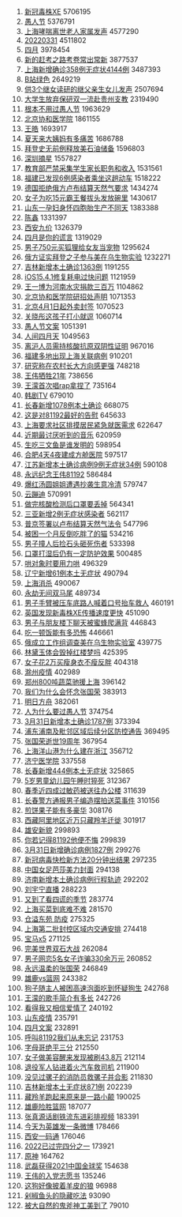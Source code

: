 1. [新冠毒株XE](https://s.weibo.com//weibo?q=%E6%96%B0%E5%86%A0%E6%AF%92%E6%A0%AAXE&Refer=top) 5706195
2. [愚人节](https://s.weibo.com//weibo?q=%E6%84%9A%E4%BA%BA%E8%8A%82&Refer=top) 5376791
3. [上海哮喘离世老人家属发声](https://s.weibo.com//weibo?q=%23%E4%B8%8A%E6%B5%B7%E5%93%AE%E5%96%98%E7%A6%BB%E4%B8%96%E8%80%81%E4%BA%BA%E5%AE%B6%E5%B1%9E%E5%8F%91%E5%A3%B0%23&Refer=top) 4577290
4. [20220331](https://s.weibo.com//weibo?q=20220331&Refer=top) 4511802
5. [四月](https://s.weibo.com//weibo?q=%E5%9B%9B%E6%9C%88&Refer=top) 3978454
6. [新的赶考之路考卷常出常新](https://s.weibo.com//weibo?q=%23%E6%96%B0%E7%9A%84%E8%B5%B6%E8%80%83%E4%B9%8B%E8%B7%AF%E8%80%83%E5%8D%B7%E5%B8%B8%E5%87%BA%E5%B8%B8%E6%96%B0%23&Refer=top) 3877537
7. [上海新增确诊358例无症状4144例](https://s.weibo.com//weibo?q=%23%E4%B8%8A%E6%B5%B7%E6%96%B0%E5%A2%9E%E7%A1%AE%E8%AF%8A358%E4%BE%8B%E6%97%A0%E7%97%87%E7%8A%B64144%E4%BE%8B%23&Refer=top) 3487393
8. [B站绿色](https://s.weibo.com//weibo?q=%23B%E7%AB%99%E7%BB%BF%E8%89%B2%23&Refer=top) 2649219
9. [供3个继女读研的继父亲生女儿发声](https://s.weibo.com//weibo?q=%23%E4%BE%9B3%E4%B8%AA%E7%BB%A7%E5%A5%B3%E8%AF%BB%E7%A0%94%E7%9A%84%E7%BB%A7%E7%88%B6%E4%BA%B2%E7%94%9F%E5%A5%B3%E5%84%BF%E5%8F%91%E5%A3%B0%23&Refer=top) 2507694
10. [大学生放弃保研双一流赴贵州支教](https://s.weibo.com//weibo?q=%23%E5%A4%A7%E5%AD%A6%E7%94%9F%E6%94%BE%E5%BC%83%E4%BF%9D%E7%A0%94%E5%8F%8C%E4%B8%80%E6%B5%81%E8%B5%B4%E8%B4%B5%E5%B7%9E%E6%94%AF%E6%95%99%23&Refer=top) 2319490
11. [根本不用过愚人节](https://s.weibo.com//weibo?q=%23%E6%A0%B9%E6%9C%AC%E4%B8%8D%E7%94%A8%E8%BF%87%E6%84%9A%E4%BA%BA%E8%8A%82%23&Refer=top) 1963629
12. [北京协和医学院](https://s.weibo.com//weibo?q=%E5%8C%97%E4%BA%AC%E5%8D%8F%E5%92%8C%E5%8C%BB%E5%AD%A6%E9%99%A2&Refer=top) 1861155
13. [王皓](https://s.weibo.com//weibo?q=%E7%8E%8B%E7%9A%93&Refer=top) 1693917
14. [夏天来大姨妈有多痛苦](https://s.weibo.com//weibo?q=%23%E5%A4%8F%E5%A4%A9%E6%9D%A5%E5%A4%A7%E5%A7%A8%E5%A6%88%E6%9C%89%E5%A4%9A%E7%97%9B%E8%8B%A6%23&Refer=top) 1686788
15. [拜登史无前例释放美石油储备](https://s.weibo.com//weibo?q=%23%E6%8B%9C%E7%99%BB%E5%8F%B2%E6%97%A0%E5%89%8D%E4%BE%8B%E9%87%8A%E6%94%BE%E7%BE%8E%E7%9F%B3%E6%B2%B9%E5%82%A8%E5%A4%87%23&Refer=top) 1596803
16. [深圳摘星](https://s.weibo.com//weibo?q=%E6%B7%B1%E5%9C%B3%E6%91%98%E6%98%9F&Refer=top) 1557827
17. [教育部严禁采集学生家长职务和收入](https://s.weibo.com//weibo?q=%23%E6%95%99%E8%82%B2%E9%83%A8%E4%B8%A5%E7%A6%81%E9%87%87%E9%9B%86%E5%AD%A6%E7%94%9F%E5%AE%B6%E9%95%BF%E8%81%8C%E5%8A%A1%E5%92%8C%E6%94%B6%E5%85%A5%23&Refer=top) 1531561
18. [福建已发现6例感染者乘坐这趟动车](https://s.weibo.com//weibo?q=%23%E7%A6%8F%E5%BB%BA%E5%B7%B2%E5%8F%91%E7%8E%B06%E4%BE%8B%E6%84%9F%E6%9F%93%E8%80%85%E4%B9%98%E5%9D%90%E8%BF%99%E8%B6%9F%E5%8A%A8%E8%BD%A6%23&Refer=top) 1518222
19. [德国拒绝俄方卢布结算天然气要求](https://s.weibo.com//weibo?q=%23%E5%BE%B7%E5%9B%BD%E6%8B%92%E7%BB%9D%E4%BF%84%E6%96%B9%E5%8D%A2%E5%B8%83%E7%BB%93%E7%AE%97%E5%A4%A9%E7%84%B6%E6%B0%94%E8%A6%81%E6%B1%82%23&Refer=top) 1434274
20. [女子为吃15元霸王餐拔头发放碗里](https://s.weibo.com//weibo?q=%23%E5%A5%B3%E5%AD%90%E4%B8%BA%E5%90%8315%E5%85%83%E9%9C%B8%E7%8E%8B%E9%A4%90%E6%8B%94%E5%A4%B4%E5%8F%91%E6%94%BE%E7%A2%97%E9%87%8C%23&Refer=top) 1430617
21. [山东一孕妇身怀四胞胎生产不同天](https://s.weibo.com//weibo?q=%23%E5%B1%B1%E4%B8%9C%E4%B8%80%E5%AD%95%E5%A6%87%E8%BA%AB%E6%80%80%E5%9B%9B%E8%83%9E%E8%83%8E%E7%94%9F%E4%BA%A7%E4%B8%8D%E5%90%8C%E5%A4%A9%23&Refer=top) 1383388
22. [陈鑫](https://s.weibo.com//weibo?q=%E9%99%88%E9%91%AB&Refer=top) 1331397
23. [西安九价](https://s.weibo.com//weibo?q=%E8%A5%BF%E5%AE%89%E4%B9%9D%E4%BB%B7&Refer=top) 1326379
24. [四月是你的谎言](https://s.weibo.com//weibo?q=%23%E5%9B%9B%E6%9C%88%E6%98%AF%E4%BD%A0%E7%9A%84%E8%B0%8E%E8%A8%80%23&Refer=top) 1319029
25. [男子750元买狐狸给女友当宠物](https://s.weibo.com//weibo?q=%23%E7%94%B7%E5%AD%90750%E5%85%83%E4%B9%B0%E7%8B%90%E7%8B%B8%E7%BB%99%E5%A5%B3%E5%8F%8B%E5%BD%93%E5%AE%A0%E7%89%A9%23&Refer=top) 1295624
26. [俄方证实拜登之子参与美在乌生物实验](https://s.weibo.com//weibo?q=%23%E4%BF%84%E6%96%B9%E8%AF%81%E5%AE%9E%E6%8B%9C%E7%99%BB%E4%B9%8B%E5%AD%90%E5%8F%82%E4%B8%8E%E7%BE%8E%E5%9C%A8%E4%B9%8C%E7%94%9F%E7%89%A9%E5%AE%9E%E9%AA%8C%23&Refer=top) 1232271
27. [吉林新增本土确诊1363例](https://s.weibo.com//weibo?q=%23%E5%90%89%E6%9E%97%E6%96%B0%E5%A2%9E%E6%9C%AC%E5%9C%9F%E7%A1%AE%E8%AF%8A1363%E4%BE%8B%23&Refer=top) 1191255
28. [iOS15.4.1修复耗电过快问题](https://s.weibo.com//weibo?q=%23iOS15.4.1%E4%BF%AE%E5%A4%8D%E8%80%97%E7%94%B5%E8%BF%87%E5%BF%AB%E9%97%AE%E9%A2%98%23&Refer=top) 1121959
29. [王一博为河南水灾捐款三百万](https://s.weibo.com//weibo?q=%23%E7%8E%8B%E4%B8%80%E5%8D%9A%E4%B8%BA%E6%B2%B3%E5%8D%97%E6%B0%B4%E7%81%BE%E6%8D%90%E6%AC%BE%E4%B8%89%E7%99%BE%E4%B8%87%23&Refer=top) 1104862
30. [北京协和医学院研招处声明](https://s.weibo.com//weibo?q=%23%E5%8C%97%E4%BA%AC%E5%8D%8F%E5%92%8C%E5%8C%BB%E5%AD%A6%E9%99%A2%E7%A0%94%E6%8B%9B%E5%A4%84%E5%A3%B0%E6%98%8E%23&Refer=top) 1071353
31. [北京4月1日起外卖封签](https://s.weibo.com//weibo?q=%23%E5%8C%97%E4%BA%AC4%E6%9C%881%E6%97%A5%E8%B5%B7%E5%A4%96%E5%8D%96%E5%B0%81%E7%AD%BE%23&Refer=top) 1070523
32. [关晓彤这孩子打小就逗](https://s.weibo.com//weibo?q=%23%E5%85%B3%E6%99%93%E5%BD%A4%E8%BF%99%E5%AD%A9%E5%AD%90%E6%89%93%E5%B0%8F%E5%B0%B1%E9%80%97%23&Refer=top) 1060714
33. [愚人节文案](https://s.weibo.com//weibo?q=%23%E6%84%9A%E4%BA%BA%E8%8A%82%E6%96%87%E6%A1%88%23&Refer=top) 1051391
34. [人间四月天](https://s.weibo.com//weibo?q=%E4%BA%BA%E9%97%B4%E5%9B%9B%E6%9C%88%E5%A4%A9&Refer=top) 1049563
35. [离沪人员需持核酸抗原双阴性证明](https://s.weibo.com//weibo?q=%23%E7%A6%BB%E6%B2%AA%E4%BA%BA%E5%91%98%E9%9C%80%E6%8C%81%E6%A0%B8%E9%85%B8%E6%8A%97%E5%8E%9F%E5%8F%8C%E9%98%B4%E6%80%A7%E8%AF%81%E6%98%8E%23&Refer=top) 967016
36. [福建多地出现上海关联病例](https://s.weibo.com//weibo?q=%23%E7%A6%8F%E5%BB%BA%E5%A4%9A%E5%9C%B0%E5%87%BA%E7%8E%B0%E4%B8%8A%E6%B5%B7%E5%85%B3%E8%81%94%E7%97%85%E4%BE%8B%23&Refer=top) 910201
37. [研究称在农村长大方向感更强](https://s.weibo.com//weibo?q=%23%E7%A0%94%E7%A9%B6%E7%A7%B0%E5%9C%A8%E5%86%9C%E6%9D%91%E9%95%BF%E5%A4%A7%E6%96%B9%E5%90%91%E6%84%9F%E6%9B%B4%E5%BC%BA%23&Refer=top) 748218
38. [王伟牺牲21年](https://s.weibo.com//weibo?q=%23%E7%8E%8B%E4%BC%9F%E7%89%BA%E7%89%B221%E5%B9%B4%23&Refer=top) 738656
39. [王濛首次唱rap拿捏了](https://s.weibo.com//weibo?q=%23%E7%8E%8B%E6%BF%9B%E9%A6%96%E6%AC%A1%E5%94%B1rap%E6%8B%BF%E6%8D%8F%E4%BA%86%23&Refer=top) 735164
40. [韩剧TV](https://s.weibo.com//weibo?q=%23%E9%9F%A9%E5%89%A7TV%23&Refer=top) 679010
41. [长春新增1078例本土确诊](https://s.weibo.com//weibo?q=%23%E9%95%BF%E6%98%A5%E6%96%B0%E5%A2%9E1078%E4%BE%8B%E6%9C%AC%E5%9C%9F%E7%A1%AE%E8%AF%8A%23&Refer=top) 668075
42. [这是对81192最好的告慰](https://s.weibo.com//weibo?q=%23%E8%BF%99%E6%98%AF%E5%AF%B981192%E6%9C%80%E5%A5%BD%E7%9A%84%E5%91%8A%E6%85%B0%23&Refer=top) 645633
43. [上海要求社区排摸居民紧急就医需求](https://s.weibo.com//weibo?q=%E4%B8%8A%E6%B5%B7%E8%A6%81%E6%B1%82%E7%A4%BE%E5%8C%BA%E6%8E%92%E6%91%B8%E5%B1%85%E6%B0%91%E7%B4%A7%E6%80%A5%E5%B0%B1%E5%8C%BB%E9%9C%80%E6%B1%82&Refer=top) 622647
44. [近期最讨厌听到的音乐](https://s.weibo.com//weibo?q=%23%E8%BF%91%E6%9C%9F%E6%9C%80%E8%AE%A8%E5%8E%8C%E5%90%AC%E5%88%B0%E7%9A%84%E9%9F%B3%E4%B9%90%23&Refer=top) 620959
45. [生吃三文鱼是谁发明的](https://s.weibo.com//weibo?q=%23%E7%94%9F%E5%90%83%E4%B8%89%E6%96%87%E9%B1%BC%E6%98%AF%E8%B0%81%E5%8F%91%E6%98%8E%E7%9A%84%23&Refer=top) 598954
46. [合肥4天4夜建成方舱医院](https://s.weibo.com//weibo?q=%E5%90%88%E8%82%A54%E5%A4%A94%E5%A4%9C%E5%BB%BA%E6%88%90%E6%96%B9%E8%88%B1%E5%8C%BB%E9%99%A2&Refer=top) 597517
47. [江苏新增本土确诊病例9例无症状34例](https://s.weibo.com//weibo?q=%23%E6%B1%9F%E8%8B%8F%E6%96%B0%E5%A2%9E%E6%9C%AC%E5%9C%9F%E7%A1%AE%E8%AF%8A%E7%97%85%E4%BE%8B9%E4%BE%8B%E6%97%A0%E7%97%87%E7%8A%B634%E4%BE%8B%23&Refer=top) 590108
48. [永远纪念王伟81192](https://s.weibo.com//weibo?q=%23%E6%B0%B8%E8%BF%9C%E7%BA%AA%E5%BF%B5%E7%8E%8B%E4%BC%9F81192%23&Refer=top) 586484
49. [爆红汤圆姐姐遭遇抄袭生意冷清](https://s.weibo.com//weibo?q=%23%E7%88%86%E7%BA%A2%E6%B1%A4%E5%9C%86%E5%A7%90%E5%A7%90%E9%81%AD%E9%81%87%E6%8A%84%E8%A2%AD%E7%94%9F%E6%84%8F%E5%86%B7%E6%B8%85%23&Refer=top) 579747
50. [云蹦迪](https://s.weibo.com//weibo?q=%E4%BA%91%E8%B9%A6%E8%BF%AA&Refer=top) 570991
51. [做完核酸检测后口罩要丢掉](https://s.weibo.com//weibo?q=%23%E5%81%9A%E5%AE%8C%E6%A0%B8%E9%85%B8%E6%A3%80%E6%B5%8B%E5%90%8E%E5%8F%A3%E7%BD%A9%E8%A6%81%E4%B8%A2%E6%8E%89%23&Refer=top) 564341
52. [三亚新增2例无症状感染者](https://s.weibo.com//weibo?q=%23%E4%B8%89%E4%BA%9A%E6%96%B0%E5%A2%9E2%E4%BE%8B%E6%97%A0%E7%97%87%E7%8A%B6%E6%84%9F%E6%9F%93%E8%80%85%23&Refer=top) 562117
53. [普京签署以卢布结算天然气法令](https://s.weibo.com//weibo?q=%23%E6%99%AE%E4%BA%AC%E7%AD%BE%E7%BD%B2%E4%BB%A5%E5%8D%A2%E5%B8%83%E7%BB%93%E7%AE%97%E5%A4%A9%E7%84%B6%E6%B0%94%E6%B3%95%E4%BB%A4%23&Refer=top) 547796
54. [被困一个月反倒吃胖了的猫](https://s.weibo.com//weibo?q=%E8%A2%AB%E5%9B%B0%E4%B8%80%E4%B8%AA%E6%9C%88%E5%8F%8D%E5%80%92%E5%90%83%E8%83%96%E4%BA%86%E7%9A%84%E7%8C%AB&Refer=top) 534216
55. [男子撞人后捡石头砸死伤者](https://s.weibo.com//weibo?q=%23%E7%94%B7%E5%AD%90%E6%92%9E%E4%BA%BA%E5%90%8E%E6%8D%A1%E7%9F%B3%E5%A4%B4%E7%A0%B8%E6%AD%BB%E4%BC%A4%E8%80%85%23&Refer=top) 533398
56. [口罩打湿后仍有一定防护效果](https://s.weibo.com//weibo?q=%23%E5%8F%A3%E7%BD%A9%E6%89%93%E6%B9%BF%E5%90%8E%E4%BB%8D%E6%9C%89%E4%B8%80%E5%AE%9A%E9%98%B2%E6%8A%A4%E6%95%88%E6%9E%9C%23&Refer=top) 500485
57. [哄对象时要用力哄](https://s.weibo.com//weibo?q=%23%E5%93%84%E5%AF%B9%E8%B1%A1%E6%97%B6%E8%A6%81%E7%94%A8%E5%8A%9B%E5%93%84%23&Refer=top) 496329
58. [辽宁新增61例本土无症状](https://s.weibo.com//weibo?q=%23%E8%BE%BD%E5%AE%81%E6%96%B0%E5%A2%9E61%E4%BE%8B%E6%9C%AC%E5%9C%9F%E6%97%A0%E7%97%87%E7%8A%B6%23&Refer=top) 490794
59. [上海消杀](https://s.weibo.com//weibo?q=%23%E4%B8%8A%E6%B5%B7%E6%B6%88%E6%9D%80%23&Refer=top) 490067
60. [永劫无间双马尾](https://s.weibo.com//weibo?q=%23%E6%B0%B8%E5%8A%AB%E6%97%A0%E9%97%B4%E5%8F%8C%E9%A9%AC%E5%B0%BE%23&Refer=top) 489734
61. [男子手臂被压车底路人喊着口号抬车救人](https://s.weibo.com//weibo?q=%23%E7%94%B7%E5%AD%90%E6%89%8B%E8%87%82%E8%A2%AB%E5%8E%8B%E8%BD%A6%E5%BA%95%E8%B7%AF%E4%BA%BA%E5%96%8A%E7%9D%80%E5%8F%A3%E5%8F%B7%E6%8A%AC%E8%BD%A6%E6%95%91%E4%BA%BA%23&Refer=top) 460191
62. [英国发现新毒株XE传播速度更快](https://s.weibo.com//weibo?q=%23%E8%8B%B1%E5%9B%BD%E5%8F%91%E7%8E%B0%E6%96%B0%E6%AF%92%E6%A0%AAXE%E4%BC%A0%E6%92%AD%E9%80%9F%E5%BA%A6%E6%9B%B4%E5%BF%AB%23&Refer=top) 451090
63. [男子与朋友楼下聊天被蜜蜂爬满背](https://s.weibo.com//weibo?q=%23%E7%94%B7%E5%AD%90%E4%B8%8E%E6%9C%8B%E5%8F%8B%E6%A5%BC%E4%B8%8B%E8%81%8A%E5%A4%A9%E8%A2%AB%E8%9C%9C%E8%9C%82%E7%88%AC%E6%BB%A1%E8%83%8C%23&Refer=top) 446843
64. [吃一顿饭能有多恐怖](https://s.weibo.com//weibo?q=%E5%90%83%E4%B8%80%E9%A1%BF%E9%A5%AD%E8%83%BD%E6%9C%89%E5%A4%9A%E6%81%90%E6%80%96&Refer=top) 446661
65. [俄成立工作组调查美在乌生物实验室](https://s.weibo.com//weibo?q=%23%E4%BF%84%E6%88%90%E7%AB%8B%E5%B7%A5%E4%BD%9C%E7%BB%84%E8%B0%83%E6%9F%A5%E7%BE%8E%E5%9C%A8%E4%B9%8C%E7%94%9F%E7%89%A9%E5%AE%9E%E9%AA%8C%E5%AE%A4%23&Refer=top) 439775
66. [林黛玉体会毁掉红楼梦吗](https://s.weibo.com//weibo?q=%23%E6%9E%97%E9%BB%9B%E7%8E%89%E4%BD%93%E4%BC%9A%E6%AF%81%E6%8E%89%E7%BA%A2%E6%A5%BC%E6%A2%A6%E5%90%97%23&Refer=top) 425395
67. [女子花2万买瘦身衣不瘦反胖](https://s.weibo.com//weibo?q=%23%E5%A5%B3%E5%AD%90%E8%8A%B12%E4%B8%87%E4%B9%B0%E7%98%A6%E8%BA%AB%E8%A1%A3%E4%B8%8D%E7%98%A6%E5%8F%8D%E8%83%96%23&Refer=top) 404318
68. [滁州疫情](https://s.weibo.com//weibo?q=%E6%BB%81%E5%B7%9E%E7%96%AB%E6%83%85&Refer=top) 402989
69. [郑州800吨蔬菜驰援上海](https://s.weibo.com//weibo?q=%23%E9%83%91%E5%B7%9E800%E5%90%A8%E8%94%AC%E8%8F%9C%E9%A9%B0%E6%8F%B4%E4%B8%8A%E6%B5%B7%23&Refer=top) 396142
70. [我们为什么会怀念张国荣](https://s.weibo.com//weibo?q=%23%E6%88%91%E4%BB%AC%E4%B8%BA%E4%BB%80%E4%B9%88%E4%BC%9A%E6%80%80%E5%BF%B5%E5%BC%A0%E5%9B%BD%E8%8D%A3%23&Refer=top) 383913
71. [明日方舟](https://s.weibo.com//weibo?q=%E6%98%8E%E6%97%A5%E6%96%B9%E8%88%9F&Refer=top) 382061
72. [人为什么要过愚人节](https://s.weibo.com//weibo?q=%23%E4%BA%BA%E4%B8%BA%E4%BB%80%E4%B9%88%E8%A6%81%E8%BF%87%E6%84%9A%E4%BA%BA%E8%8A%82%23&Refer=top) 374754
73. [3月31日新增本土确诊1787例](https://s.weibo.com//weibo?q=%233%E6%9C%8831%E6%97%A5%E6%96%B0%E5%A2%9E%E6%9C%AC%E5%9C%9F%E7%A1%AE%E8%AF%8A1787%E4%BE%8B%23&Refer=top) 373394
74. [浦东浦南及毗邻区域后续分区防控通告](https://s.weibo.com//weibo?q=%23%E6%B5%A6%E4%B8%9C%E6%B5%A6%E5%8D%97%E5%8F%8A%E6%AF%97%E9%82%BB%E5%8C%BA%E5%9F%9F%E5%90%8E%E7%BB%AD%E5%88%86%E5%8C%BA%E9%98%B2%E6%8E%A7%E9%80%9A%E5%91%8A%23&Refer=top) 369495
75. [张国荣逝世19周年](https://s.weibo.com//weibo?q=%23%E5%BC%A0%E5%9B%BD%E8%8D%A3%E9%80%9D%E4%B8%9619%E5%91%A8%E5%B9%B4%23&Refer=top) 367954
76. [上海洋山港为什么建在浙江](https://s.weibo.com//weibo?q=%E4%B8%8A%E6%B5%B7%E6%B4%8B%E5%B1%B1%E6%B8%AF%E4%B8%BA%E4%BB%80%E4%B9%88%E5%BB%BA%E5%9C%A8%E6%B5%99%E6%B1%9F&Refer=top) 356712
77. [济宁医学院](https://s.weibo.com//weibo?q=%E6%B5%8E%E5%AE%81%E5%8C%BB%E5%AD%A6%E9%99%A2&Refer=top) 337558
78. [长春新增444例本土无症状](https://s.weibo.com//weibo?q=%23%E9%95%BF%E6%98%A5%E6%96%B0%E5%A2%9E444%E4%BE%8B%E6%9C%AC%E5%9C%9F%E6%97%A0%E7%97%87%E7%8A%B6%23&Refer=top) 325865
79. [5岁男童幼儿园午睡时猝死](https://s.weibo.com//weibo?q=%235%E5%B2%81%E7%94%B7%E7%AB%A5%E5%B9%BC%E5%84%BF%E5%9B%AD%E5%8D%88%E7%9D%A1%E6%97%B6%E7%8C%9D%E6%AD%BB%23&Refer=top) 312367
80. [春季近四成过敏药被送往办公楼](https://s.weibo.com//weibo?q=%23%E6%98%A5%E5%AD%A3%E8%BF%91%E5%9B%9B%E6%88%90%E8%BF%87%E6%95%8F%E8%8D%AF%E8%A2%AB%E9%80%81%E5%BE%80%E5%8A%9E%E5%85%AC%E6%A5%BC%23&Refer=top) 311639
81. [长春警方通报男子编造摆拍送菜事件](https://s.weibo.com//weibo?q=%23%E9%95%BF%E6%98%A5%E8%AD%A6%E6%96%B9%E9%80%9A%E6%8A%A5%E7%94%B7%E5%AD%90%E7%BC%96%E9%80%A0%E6%91%86%E6%8B%8D%E9%80%81%E8%8F%9C%E4%BA%8B%E4%BB%B6%23&Refer=top) 310156
82. [煎饼果子能有多豪华](https://s.weibo.com//weibo?q=%23%E7%85%8E%E9%A5%BC%E6%9E%9C%E5%AD%90%E8%83%BD%E6%9C%89%E5%A4%9A%E8%B1%AA%E5%8D%8E%23&Refer=top) 308176
83. [西藏阿里地区近万只藏羚羊迁徙](https://s.weibo.com//weibo?q=%23%E8%A5%BF%E8%97%8F%E9%98%BF%E9%87%8C%E5%9C%B0%E5%8C%BA%E8%BF%91%E4%B8%87%E5%8F%AA%E8%97%8F%E7%BE%9A%E7%BE%8A%E8%BF%81%E5%BE%99%23&Refer=top) 301917
84. [雄安新貌](https://s.weibo.com//weibo?q=%23%E9%9B%84%E5%AE%89%E6%96%B0%E8%B2%8C%23&Refer=top) 299893
85. [你若记得81192他便不悔](https://s.weibo.com//weibo?q=%23%E4%BD%A0%E8%8B%A5%E8%AE%B0%E5%BE%9781192%E4%BB%96%E4%BE%BF%E4%B8%8D%E6%82%94%23&Refer=top) 299839
86. [3月31日新增确诊病例1827例](https://s.weibo.com//weibo?q=%233%E6%9C%8831%E6%97%A5%E6%96%B0%E5%A2%9E%E7%A1%AE%E8%AF%8A%E7%97%85%E4%BE%8B1827%E4%BE%8B%23&Refer=top) 299276
87. [新冠病毒快检新方法20分钟出结果](https://s.weibo.com//weibo?q=%23%E6%96%B0%E5%86%A0%E7%97%85%E6%AF%92%E5%BF%AB%E6%A3%80%E6%96%B0%E6%96%B9%E6%B3%9520%E5%88%86%E9%92%9F%E5%87%BA%E7%BB%93%E6%9E%9C%23&Refer=top) 297235
88. [中国女足芭莎美力封面](https://s.weibo.com//weibo?q=%23%E4%B8%AD%E5%9B%BD%E5%A5%B3%E8%B6%B3%E8%8A%AD%E8%8E%8E%E7%BE%8E%E5%8A%9B%E5%B0%81%E9%9D%A2%23&Refer=top) 294138
89. [济南新增本土确诊病例行程轨迹](https://s.weibo.com//weibo?q=%23%E6%B5%8E%E5%8D%97%E6%96%B0%E5%A2%9E%E6%9C%AC%E5%9C%9F%E7%A1%AE%E8%AF%8A%E7%97%85%E4%BE%8B%E8%A1%8C%E7%A8%8B%E8%BD%A8%E8%BF%B9%23&Refer=top) 292202
90. [刘宇宁直播](https://s.weibo.com//weibo?q=%23%E5%88%98%E5%AE%87%E5%AE%81%E7%9B%B4%E6%92%AD%23&Refer=top) 288223
91. [又到了看四谎的季节](https://s.weibo.com//weibo?q=%23%E5%8F%88%E5%88%B0%E4%BA%86%E7%9C%8B%E5%9B%9B%E8%B0%8E%E7%9A%84%E5%AD%A3%E8%8A%82%23&Refer=top) 283774
92. [上海买菜到底难不难](https://s.weibo.com//weibo?q=%23%E4%B8%8A%E6%B5%B7%E4%B9%B0%E8%8F%9C%E5%88%B0%E5%BA%95%E9%9A%BE%E4%B8%8D%E9%9A%BE%23&Refer=top) 281570
93. [仓溢东苑 防疫](https://s.weibo.com//weibo?q=%E4%BB%93%E6%BA%A2%E4%B8%9C%E8%8B%91%20%E9%98%B2%E7%96%AB&Refer=top) 275325
94. [上海第二批封控区域内交通安排](https://s.weibo.com//weibo?q=%23%E4%B8%8A%E6%B5%B7%E7%AC%AC%E4%BA%8C%E6%89%B9%E5%B0%81%E6%8E%A7%E5%8C%BA%E5%9F%9F%E5%86%85%E4%BA%A4%E9%80%9A%E5%AE%89%E6%8E%92%23&Refer=top) 274418
95. [宝马x5](https://s.weibo.com//weibo?q=%E5%AE%9D%E9%A9%ACx5&Refer=top) 271125
96. [完美世界双石大战](https://s.weibo.com//weibo?q=%23%E5%AE%8C%E7%BE%8E%E4%B8%96%E7%95%8C%E5%8F%8C%E7%9F%B3%E5%A4%A7%E6%88%98%23&Refer=top) 262084
97. [男子网恋5名女子诈骗330余万元](https://s.weibo.com//weibo?q=%23%E7%94%B7%E5%AD%90%E7%BD%91%E6%81%8B5%E5%90%8D%E5%A5%B3%E5%AD%90%E8%AF%88%E9%AA%97330%E4%BD%99%E4%B8%87%E5%85%83%23&Refer=top) 260852
98. [永远温柔的张国荣](https://s.weibo.com//weibo?q=%23%E6%B0%B8%E8%BF%9C%E6%B8%A9%E6%9F%94%E7%9A%84%E5%BC%A0%E5%9B%BD%E8%8D%A3%23&Refer=top) 246849
99. [雄鹿vs篮网](https://s.weibo.com//weibo?q=%23%E9%9B%84%E9%B9%BFvs%E7%AF%AE%E7%BD%91%23&Refer=top) 243382
100. [狗子随主人被困高速泡面吃到怀疑狗生](https://s.weibo.com//weibo?q=%23%E7%8B%97%E5%AD%90%E9%9A%8F%E4%B8%BB%E4%BA%BA%E8%A2%AB%E5%9B%B0%E9%AB%98%E9%80%9F%E6%B3%A1%E9%9D%A2%E5%90%83%E5%88%B0%E6%80%80%E7%96%91%E7%8B%97%E7%94%9F%23&Refer=top) 242768
101. [王濛的歌手简介有多长](https://s.weibo.com//weibo?q=%23%E7%8E%8B%E6%BF%9B%E7%9A%84%E6%AD%8C%E6%89%8B%E7%AE%80%E4%BB%8B%E6%9C%89%E5%A4%9A%E9%95%BF%23&Refer=top) 242726
102. [看得我又相信爱情了](https://s.weibo.com//weibo?q=%23%E7%9C%8B%E5%BE%97%E6%88%91%E5%8F%88%E7%9B%B8%E4%BF%A1%E7%88%B1%E6%83%85%E4%BA%86%23&Refer=top) 240192
103. [山东疫情](https://s.weibo.com//weibo?q=%23%E5%B1%B1%E4%B8%9C%E7%96%AB%E6%83%85%23&Refer=top) 235791
104. [四月文案](https://s.weibo.com//weibo?q=%E5%9B%9B%E6%9C%88%E6%96%87%E6%A1%88&Refer=top) 232891
105. [呼叫81192我们从未忘记](https://s.weibo.com//weibo?q=%23%E5%91%BC%E5%8F%AB81192%E6%88%91%E4%BB%AC%E4%BB%8E%E6%9C%AA%E5%BF%98%E8%AE%B0%23&Refer=top) 231753
106. [字母哥绝平三分](https://s.weibo.com//weibo?q=%23%E5%AD%97%E6%AF%8D%E5%93%A5%E7%BB%9D%E5%B9%B3%E4%B8%89%E5%88%86%23&Refer=top) 212550
107. [女子做美容醒来发现被刷43.8万](https://s.weibo.com//weibo?q=%23%E5%A5%B3%E5%AD%90%E5%81%9A%E7%BE%8E%E5%AE%B9%E9%86%92%E6%9D%A5%E5%8F%91%E7%8E%B0%E8%A2%AB%E5%88%B743.8%E4%B8%87%23&Refer=top) 212114
108. [退役军人钻进着火汽车救司机](https://s.weibo.com//weibo?q=%23%E9%80%80%E5%BD%B9%E5%86%9B%E4%BA%BA%E9%92%BB%E8%BF%9B%E7%9D%80%E7%81%AB%E6%B1%BD%E8%BD%A6%E6%95%91%E5%8F%B8%E6%9C%BA%23&Refer=top) 211900
109. [没见过骡子的消防员救骡子并合影](https://s.weibo.com//weibo?q=%23%E6%B2%A1%E8%A7%81%E8%BF%87%E9%AA%A1%E5%AD%90%E7%9A%84%E6%B6%88%E9%98%B2%E5%91%98%E6%95%91%E9%AA%A1%E5%AD%90%E5%B9%B6%E5%90%88%E5%BD%B1%23&Refer=top) 211830
110. [吉林新增本土无症状871例](https://s.weibo.com//weibo?q=%23%E5%90%89%E6%9E%97%E6%96%B0%E5%A2%9E%E6%9C%AC%E5%9C%9F%E6%97%A0%E7%97%87%E7%8A%B6871%E4%BE%8B%23&Refer=top) 202239
111. [藏羚羊跑起来原来是一路小颠](https://s.weibo.com//weibo?q=%23%E8%97%8F%E7%BE%9A%E7%BE%8A%E8%B7%91%E8%B5%B7%E6%9D%A5%E5%8E%9F%E6%9D%A5%E6%98%AF%E4%B8%80%E8%B7%AF%E5%B0%8F%E9%A2%A0%23&Refer=top) 190025
112. [雄鹿险胜篮网](https://s.weibo.com//weibo?q=%23%E9%9B%84%E9%B9%BF%E9%99%A9%E8%83%9C%E7%AF%AE%E7%BD%91%23&Refer=top) 187077
113. [张真源话剧铁流东进彩排视频](https://s.weibo.com//weibo?q=%23%E5%BC%A0%E7%9C%9F%E6%BA%90%E8%AF%9D%E5%89%A7%E9%93%81%E6%B5%81%E4%B8%9C%E8%BF%9B%E5%BD%A9%E6%8E%92%E8%A7%86%E9%A2%91%23&Refer=top) 183391
114. [今天为英雄发一条微博](https://s.weibo.com//weibo?q=%23%E4%BB%8A%E5%A4%A9%E4%B8%BA%E8%8B%B1%E9%9B%84%E5%8F%91%E4%B8%80%E6%9D%A1%E5%BE%AE%E5%8D%9A%23&Refer=top) 178466
115. [西安一码通](https://s.weibo.com//weibo?q=%E8%A5%BF%E5%AE%89%E4%B8%80%E7%A0%81%E9%80%9A&Refer=top) 176046
116. [2022已过完四分之一](https://s.weibo.com//weibo?q=%232022%E5%B7%B2%E8%BF%87%E5%AE%8C%E5%9B%9B%E5%88%86%E4%B9%8B%E4%B8%80%23&Refer=top) 173921
117. [原神](https://s.weibo.com//weibo?q=%23%E5%8E%9F%E7%A5%9E%23&Refer=top) 164762
118. [武磊获得2021中国金球奖](https://s.weibo.com//weibo?q=%23%E6%AD%A6%E7%A3%8A%E8%8E%B7%E5%BE%972021%E4%B8%AD%E5%9B%BD%E9%87%91%E7%90%83%E5%A5%96%23&Refer=top) 154638
119. [王伟的入党志愿书](https://s.weibo.com//weibo?q=%23%E7%8E%8B%E4%BC%9F%E7%9A%84%E5%85%A5%E5%85%9A%E5%BF%97%E6%84%BF%E4%B9%A6%23&Refer=top) 135246
120. [这狗好像披着羊皮的狼](https://s.weibo.com//weibo?q=%23%E8%BF%99%E7%8B%97%E5%A5%BD%E5%83%8F%E6%8A%AB%E7%9D%80%E7%BE%8A%E7%9A%AE%E7%9A%84%E7%8B%BC%23&Refer=top) 96988
121. [剁椒鱼头的隐藏吃法](https://s.weibo.com//weibo?q=%E5%89%81%E6%A4%92%E9%B1%BC%E5%A4%B4%E7%9A%84%E9%9A%90%E8%97%8F%E5%90%83%E6%B3%95&Refer=top) 93090
122. [被大自然的鬼斧神工美到了](https://s.weibo.com//weibo?q=%23%E8%A2%AB%E5%A4%A7%E8%87%AA%E7%84%B6%E7%9A%84%E9%AC%BC%E6%96%A7%E7%A5%9E%E5%B7%A5%E7%BE%8E%E5%88%B0%E4%BA%86%23&Refer=top) 79010
